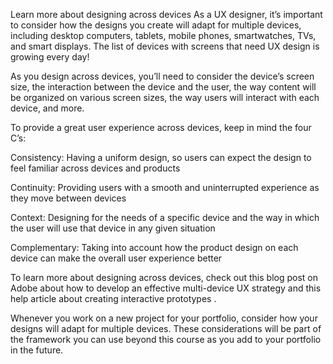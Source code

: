 Learn more about designing across devices
As a UX designer, it’s important to consider how the designs you create will adapt for multiple devices, including desktop computers, tablets, mobile phones, smartwatches, TVs, and smart displays. The list of devices with screens that need UX design is growing every day!

As you design across devices, you’ll need to consider the device’s screen size, the interaction between the device and the user, the way content will be organized on various screen sizes, the way users will interact with each device, and more.

To provide a great user experience across devices, keep in mind the four C’s: 

Consistency: Having a uniform design, so users can expect the design to feel familiar across devices and products

Continuity: Providing users with a smooth and uninterrupted experience as they move between devices

Context: Designing for the needs of a specific device and the way in which the user will use that device in any given situation

Complementary: Taking into account how the product design on each device can make the overall user experience better

To learn more about designing across devices, check out this blog post on Adobe about
 how to develop an effective multi-device UX strategy
 and 
this help article about creating interactive prototypes
. 

Whenever you work on a new project for your portfolio, consider how your designs will adapt for multiple devices. These considerations will be part of the framework you can use beyond this course as you add to your portfolio in the future. 